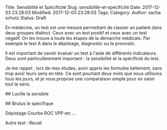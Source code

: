 Title: Sensibilité et Spécificité
Slug: sensibilité-et-spécificité
Date: 2017-12-03 23:28:03
Modified: 2017-12-03 23:28:03
Tags: 
Category: 
Author: sacha schutz
Status: Draft 

En médecine, un test est une mesure permettant de classer un patient dans deux groupes distinct. Ceux avec un test positif et ceux avec un test négatif. 
On les trouve à toute les étapes de la démarche médicale. Par exemple le test A dans le dépistage, diagnostic ou le pronostic. 

Il est important de savoir évaluer un test à l'aide de différents indicateurs. Deux sont particulièrement important : la sensibilité et la spécificté du test.

Je me rappel , lors de mes études, avoir appris les formules bétement, sans trop avoir leurs sens en tête. Ce sont pourtant deux mots que nous utilisons tous les jours, et je vous propose une comparaison simple pour en saisir tout le sens. 

## Lucille la sensible 


## Brutus le spécifique   






Dépistage 
Courbe ROC 
VPP etc ... 

Autre test : 
Recall 


